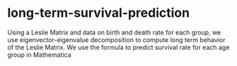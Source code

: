 # long-term-survival-prediction
Using a Leslie Matrix and data on birth and death rate for each group, we use eigenvector-eigenvalue decomposition to compute long term behavior of the Leslie Matrix. We use the formula to predict survival rate for each age group in Mathematica
